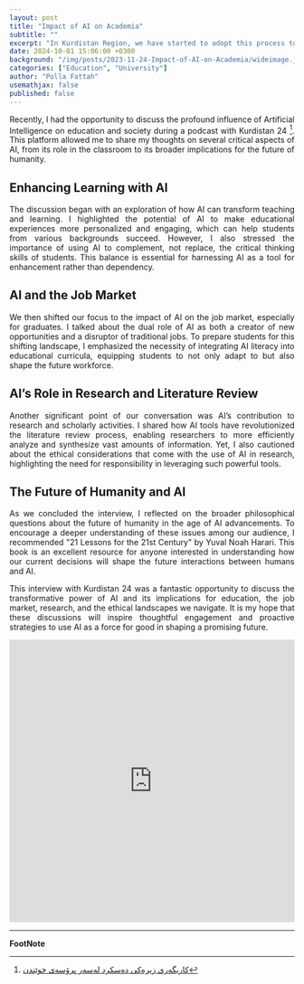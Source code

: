 ```yaml
---
layout: post
title: "Impact of AI on Academia"
subtitle: ""
excerpt: "In Kurdistan Region, we have started to adopt this process too. Particularly in our department, Software Engineering department we are more than enthusiastic about this process"
date: 2024-10-01 15:06:00 +0300
background: "/img/posts/2023-11-24-Impact-of-AI-on-Academia/wideimage.jpg"
categories: ["Education", "University"]
author: "Polla Fattah"
usemathjax: false
published: false
---
```

<style>
  video {
  /* override other styles to make responsive */
  width: 100%    !important;
  height: auto   !important;
}
body p{text-align: justify}
</style>


Recently, I had the opportunity to discuss the profound influence of Artificial Intelligence on education and society during a podcast with Kurdistan 24 [^1]. This platform allowed me to share my thoughts on several critical aspects of AI, from its role in the classroom to its broader implications for the future of humanity.

## Enhancing Learning with AI

The discussion began with an exploration of how AI can transform teaching and learning. I highlighted the potential of AI to make educational experiences more personalized and engaging, which can help students from various backgrounds succeed. However, I also stressed the importance of using AI to complement, not replace, the critical thinking skills of students. This balance is essential for harnessing AI as a tool for enhancement rather than dependency.

## AI and the Job Market

We then shifted our focus to the impact of AI on the job market, especially for graduates. I talked about the dual role of AI as both a creator of new opportunities and a disruptor of traditional jobs. To prepare students for this shifting landscape, I emphasized the necessity of integrating AI literacy into educational curricula, equipping students to not only adapt to but also shape the future workforce.

## AI’s Role in Research and Literature Review

Another significant point of our conversation was AI’s contribution to research and scholarly activities. I shared how AI tools have revolutionized the literature review process, enabling researchers to more efficiently analyze and synthesize vast amounts of information. Yet, I also cautioned about the ethical considerations that come with the use of AI in research, highlighting the need for responsibility in leveraging such powerful tools.

## The Future of Humanity and AI

As we concluded the interview, I reflected on the broader philosophical questions about the future of humanity in the age of AI advancements. To encourage a deeper understanding of these issues among our audience, I recommended "21 Lessons for the 21st Century" by Yuval Noah Harari. This book is an excellent resource for anyone interested in understanding how our current decisions will shape the future interactions between humans and AI.

This interview with Kurdistan 24 was a fantastic opportunity to discuss the transformative power of AI and its implications for education, the job market, research, and the ethical landscapes we navigate. It is my hope that these discussions will inspire thoughtful engagement and proactive strategies to use AI as a force for good in shaping a promising future.


<iframe width="100%" height="500" src="https://www.youtube.com/embed/dkaqZmUwSrM" title="" frameborder="0" allow="accelerometer; autoplay; clipboard-write; encrypted-media; gyroscope; picture-in-picture; web-share" referrerpolicy="strict-origin-when-cross-origin" allowfullscreen></iframe>


---


__FootNote__

[^1]: [کاریگەری زیرەکی دەسکرد لەسەر پرۆسەی خوێندن](https://fb.watch/rrd8-1VN96/)
